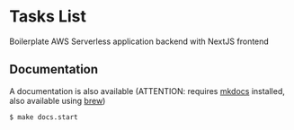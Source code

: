# Tasks List

Boilerplate AWS Serverless application backend with NextJS frontend

## Documentation

A documentation is also available (ATTENTION: requires [mkdocs](https://www.mkdocs.org/getting-started/) installed, also available using [brew](https://formulae.brew.sh/formula/mkdocs))

```
$ make docs.start
```
